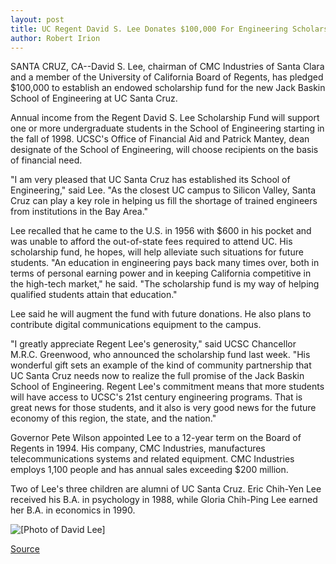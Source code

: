 ```yaml
---
layout: post
title: UC Regent David S. Lee Donates $100,000 For Engineering Scholarships At UCSC
author: Robert Irion
---
```


SANTA CRUZ, CA--David S. Lee, chairman of CMC Industries of Santa  Clara and a member of the University of California Board of Regents,  has pledged $100,000 to establish an endowed scholarship fund for  the new Jack Baskin School of Engineering at UC Santa Cruz.

Annual income from the Regent David S. Lee Scholarship Fund  will support one or more undergraduate students in the School of  Engineering starting in the fall of 1998. UCSC's Office of Financial  Aid and Patrick Mantey, dean designate of the School of Engineering,  will choose recipients on the basis of financial need.

"I am very pleased that UC Santa Cruz has established its  School of Engineering," said Lee. "As the closest UC campus to  Silicon Valley, Santa Cruz can play a key role in helping us fill the  shortage of trained engineers from institutions in the Bay Area."

Lee recalled that he came to the U.S. in 1956 with $600 in his  pocket and was unable to afford the out-of-state fees required to  attend UC. His scholarship fund, he hopes, will help alleviate such  situations for future students. "An education in engineering pays  back many times over, both in terms of personal earning power and  in keeping California competitive in the high-tech market," he said.  "The scholarship fund is my way of helping qualified students attain  that education."

Lee said he will augment the fund with future donations. He  also plans to contribute digital communications equipment to the  campus.

"I greatly appreciate Regent Lee's generosity," said UCSC  Chancellor M.R.C. Greenwood, who announced the scholarship fund  last week. "His wonderful gift sets an example of the kind of  community partnership that UC Santa Cruz needs now to realize the  full promise of the Jack Baskin School of Engineering. Regent Lee's  commitment means that more students will have access to UCSC's  21st century engineering programs. That is great news for those  students, and it also is very good news for the future economy of  this region, the state, and the nation."

Governor Pete Wilson appointed Lee to a 12-year term on the  Board of Regents in 1994. His company, CMC Industries,  manufactures telecommunications systems and related equipment.  CMC Industries employs 1,100 people and has annual sales exceeding  $200 million.

Two of Lee's three children are alumni of UC Santa Cruz. Eric Chih-Yen Lee received his B.A. in psychology in 1988, while  Gloria Chih-Ping Lee earned her B.A. in economics in 1990.

![\[Photo of David Lee\]][3]

[3]: http://www1.ucsc.edu/oncampus/art/david_lee.gif

[Source](http://www1.ucsc.edu/news_events/press_releases/archive/96-97/05-97/053097-Regent_David_Lee_cr.html "Permalink to 053097-Regent_David_Lee_cr")
